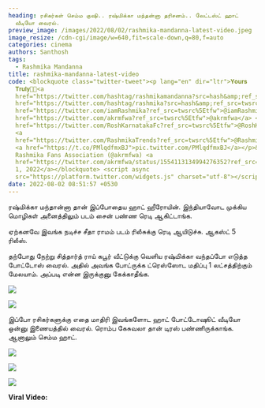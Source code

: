 ```yaml
---
heading: ரசிகர்கள் செம்ம குஷி.. ரஷ்மிக்கா மந்தன்னா தரிசனம்.. லேட்டஸ்ட் ஹாட்
  வீடியோ வைரல்.
preview_image: /images/2022/08/02/rashmika-mandanna-latest-video.jpeg
image_resize: /cdn-cgi/image/w=640,fit=scale-down,q=80,f=auto
categories: cinema
authors: Santhosh
tags:
  - Rashmika Mandanna
title: rashmika-mandanna-latest-video
code: <blockquote class="twitter-tweet"><p lang="en" dir="ltr">𝐘𝐨𝐮𝐫𝐬
  𝐓𝐫𝐮𝐥𝐲🤍😍<a
  href="https://twitter.com/hashtag/rashmikamandanna?src=hash&amp;ref_src=twsrc%5Etfw">#rashmikamandanna</a><a
  href="https://twitter.com/hashtag/rashmika?src=hash&amp;ref_src=twsrc%5Etfw">#rashmika</a><a
  href="https://twitter.com/iamRashmika?ref_src=twsrc%5Etfw">@iamRashmika</a> <a
  href="https://twitter.com/akrmfwa?ref_src=twsrc%5Etfw">@akrmfwa</a> <a
  href="https://twitter.com/RoshKarnatakaFc?ref_src=twsrc%5Etfw">@RoshKarnatakaFc</a>
  <a
  href="https://twitter.com/RashmikaTrends?ref_src=twsrc%5Etfw">@RashmikaTrends</a>
  <a href="https://t.co/PMlqdfmxBJ">pic.twitter.com/PMlqdfmxBJ</a></p>&mdash;
  Rashmika Fans Association (@akrmfwa) <a
  href="https://twitter.com/akrmfwa/status/1554113134994276352?ref_src=twsrc%5Etfw">August
  1, 2022</a></blockquote> <script async
  src="https://platform.twitter.com/widgets.js" charset="utf-8"></script>
date: 2022-08-02 08:51:57 +0530
---
```

ரஷ்மிக்கா மந்தான்னா தான் இப்போதைய ஹாட் ஹீரோயின். இந்தியாவோட முக்கிய மொழிகள் அனைத்திலும் படம் சைன் பண்ண ரெடி ஆகிட்டாங்க.

ஏற்கனவே இவங்க நடிச்ச சீதா ராமம் படம் ரிலீசுக்கு ரெடி ஆயிடுச்சு. ஆகஸ்ட் 5 ரிலீஸ்.

தற்போது நேற்று சித்தார்த் ராய் கபூர் வீட்டுக்கு வெளிய ரஷ்மிக்கா வந்தப்போ எடுத்த போட்டோஸ் வைரல். அதில் அவங்க போட்ருக்க ட்ரெஸ்ஸோட மதிப்பு 1 லட்சத்திற்கும் மேலயாம். அப்படி என்ன இருக்குனு கேக்காதீங்க.

![](/images/2022/08/02/rashmika-mandana-latest.jpeg)

![](/images/2022/08/02/rashmika-mandana-latest-1.jpeg)

இப்போ ரசிகர்களுக்கு எதை மாதிரி இவங்களோட ஹாட் போட்டோஷூட் வீடியோ ஒன்னு இணையத்தில் வைரல். ரொம்ப கேசுவலா தான் டிரஸ் பண்ணிருக்காங்க. ஆனாலும் செம்ம ஹாட்.

![](/images/2022/08/02/rashmika-mandana-latest-5.jpeg)

![](/images/2022/08/02/rashmika-mandana-latest-3.jpeg)

![](/images/2022/08/02/rashmika-mandana-latest-44.jpeg)

**Viral Video:**